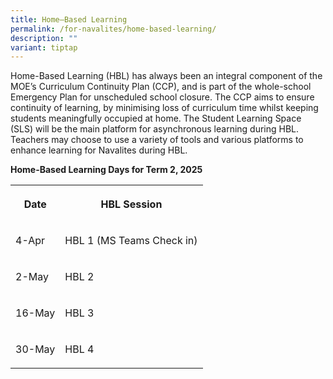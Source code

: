 ```yaml
---
title: Home–Based Learning
permalink: /for-navalites/home-based-learning/
description: ""
variant: tiptap
---
```

<p>Home-Based Learning (HBL) has always been an integral component of the
MOE’s Curriculum Continuity Plan (CCP), and is part of the whole-school
Emergency Plan for unscheduled school closure. The CCP aims to ensure continuity
of learning, by minimising loss of curriculum time whilst keeping students
meaningfully occupied at home. The Student Learning Space (SLS) will be
the main platform for asynchronous learning during HBL. Teachers may choose
to use a variety of tools and various platforms to enhance learning for
Navalites during HBL.&nbsp;</p>
<p></p>
<p><strong>Home-Based Learning Days for Term 2, 2025</strong>
</p>
<table style="minWidth: 50px">
<colgroup>
<col>
<col>
</colgroup>
<tbody>
<tr>
<th rowspan="1" colspan="1">
<p>Date</p>
</th>
<th rowspan="1" colspan="1">
<p>HBL Session</p>
</th>
</tr>
<tr>
<td rowspan="1" colspan="1">
<p>4-Apr</p>
</td>
<td rowspan="1" colspan="1">
<p>HBL 1 (MS Teams Check in)</p>
</td>
</tr>
<tr>
<td rowspan="1" colspan="1">
<p>2-May</p>
</td>
<td rowspan="1" colspan="1">
<p>HBL 2</p>
</td>
</tr>
<tr>
<td rowspan="1" colspan="1">
<p>16-May</p>
</td>
<td rowspan="1" colspan="1">
<p>HBL 3</p>
</td>
</tr>
<tr>
<td rowspan="1" colspan="1">
<p>30-May</p>
</td>
<td rowspan="1" colspan="1">
<p>HBL 4</p>
</td>
</tr>
</tbody>
</table>
<p></p>
<p></p>
<p></p>